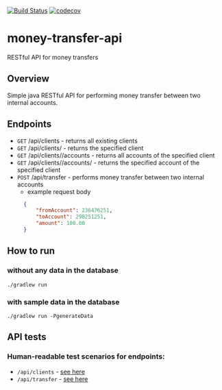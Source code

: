 [![Build Status](https://travis-ci.org/jangrott/money-transfer-api.svg?branch=master)](https://travis-ci.org/jangrott/money-transfer-api)
[![codecov](https://codecov.io/gh/jangrott/money-transfer-api/branch/master/graph/badge.svg)](https://codecov.io/gh/jangrott/money-transfer-api)

# money-transfer-api
RESTful API for money transfers

## Overview
Simple java RESTful API for performing money transfer between two internal accounts.

## Endpoints
* `GET` /api/clients - returns all existing clients
* `GET` /api/clients/<clientId> - returns the specified client
* `GET` /api/clients/<clientId>/accounts - returns all accounts of the specified client
* `GET` /api/clients/<clientId>/accounts/<accountId> - returns the specified account of the specified client
* `POST` /api/transfer - performs money transfer between two internal accounts
  - example request body
  ```json
    {
    	"fromAccount": 236476251,
    	"toAccount": 298251251,
    	"amount": 100.00
    }
  ```

## How to run
### without any data in the database
```
./gradlew run
```
### with sample data in the database
```
./gradlew run -PgenerateData
```

## API tests
### Human-readable test scenarios for endpoints:
* `/api/clients` - [see here](src/test/resources/pl/jangrot/mtransfer/rest/clients_accounts.feature)
* `/api/transfer` - [see here](src/test/resources/pl/jangrot/mtransfer/rest/transfer.feature)